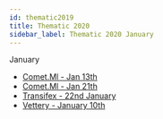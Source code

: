 ```yaml
---
id: thematic2019
title: Thematic 2020
sidebar_label: Thematic 2020 January
---
```


January

* [Comet.Ml - Jan 13th](/newsletters/html/Thematic/2019/Comet.Ml%20-%20Jan%2013th.html)
* [Comet.Ml - Jan 21th](/newsletters/html/Thematic/2019/Comet.Ml%20-%20Jan%2021th.html)
* [Transifex - 22nd January](/newsletters/html/Thematic/2019/Transifex%20-%2022nd%20January.html)
* [Vettery - January 10th](/newsletters/html/Thematic/2019/Vettery%20-%20January%2010th.html)
